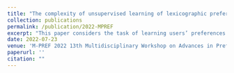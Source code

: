 ```yaml
---
title: "The complexity of unsupervised learning of lexicographic preferences"
collection: publications
permalink: /publication/2022-MPREF
excerpt: "This paper considers the task of learning users’ preferences on a combinatorial set of alternatives, as generally used by online configurators, for example. In many settings, only a set of selected alternatives during past interactions is available to the learner. Fargier et al. [2018] propose an approach to learn, in such a setting, a model of the users’ preferences that ranks previously chosen alternatives as high as possible; and an algorithm to learn, in this setting, a particular model of preferences: lexicographic preferences trees (LP-trees). In this paper, we study complexity-theoretical problems related to this approach. We give an upper bound on the sample complexity of learning an LP-tree, which is logarithmic in the number of attributes. We also prove that computing the LP tree that minimises the empirical risk can be done in polynomial time when restricted to the class of linear LP-trees."
date: 2022-07-23
venue: 'M-PREF 2022 13th Multidisciplinary Workshop on Advances in Preference Handling'
paperurl: ''
citation: ""
---
```

